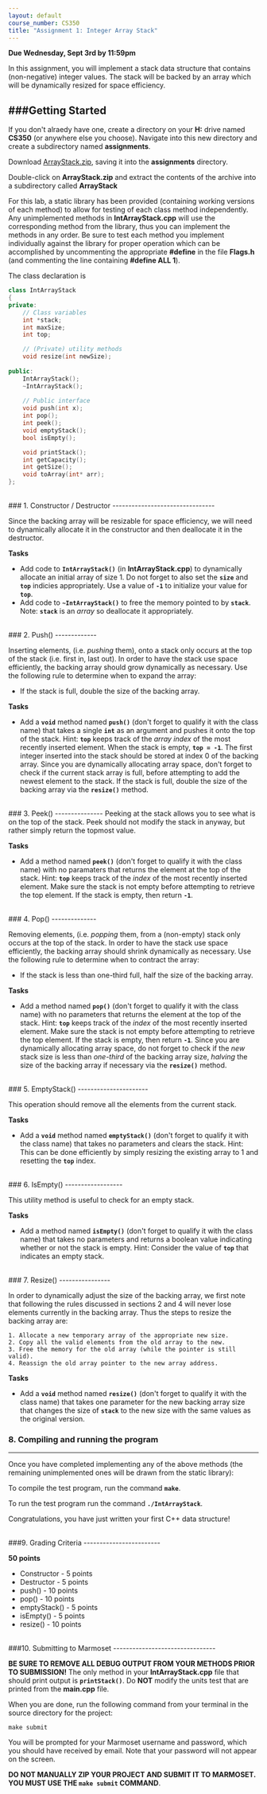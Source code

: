 ```yaml
---
layout: default
course_number: CS350
title: "Assignment 1: Integer Array Stack"
---
```


**Due Wednesday, Sept 3rd by 11:59pm**

In this assignment, you will implement a stack data structure that contains (non-negative) integer values. The stack will be backed by an array which will be dynamically resized for space efficiency. 

###Getting Started
------------------

If you don't alraedy have one, create a directory on your **H:** drive named **CS350** (or anywhere else you choose). Navigate into this new directory and create a subdirectory named **assignments**.

Download [ArrayStack.zip](ArrayStack.zip), saving it into the **assignments** directory. 

Double-click on **ArrayStack.zip** and extract the contents of the archive into a subdirectory called **ArrayStack**

For this lab, a static library has been provided (containing working versions of each method) to allow for testing of each class method independently. Any unimplemented methods in **IntArrayStack.cpp** will use the corresponding method from the library, thus you can implement the methods in any order. Be sure to test each method you implement individually against the library for proper operation which can be accomplished by uncommenting the appropriate **#define** in the file **Flags.h** (and commenting the line containing **#define ALL 1**).
 

The class declaration is 

```cpp
class IntArrayStack
{
private:
    // Class variables
    int *stack;
    int maxSize;
    int top;

    // (Private) utility methods
    void resize(int newSize);
    
public:
    IntArrayStack();
    ~IntArrayStack();
    
    // Public interface
    void push(int x);
    int pop();
    int peek();
    void emptyStack();
    bool isEmpty();

    void printStack();
    int getCapacity();
    int getSize();
    void toArray(int* arr);
};
```

<br>
### 1. Constructor / Destructor
--------------------------------

Since the backing array will be resizable for space efficiency, we will need to dynamically allocate it in the constructor and then deallocate it in the destructor.

**Tasks**

  - Add code to **```IntArrayStack()```** (in **IntArrayStack.cpp**) to dynamically allocate an initial array of size 1. Do not forget to also set the **```size```** and **```top```** indicies appropriately.  Use a value of **```-1```** to initialize your value for **```top```**.
  - Add code to **```~IntArrayStack()```** to free the memory pointed to by **```stack```**. Note: **```stack```** is an *array* so deallocate it appropriately.



<br>
### 2. Push()
-------------

Inserting elements, (i.e. *pushing* them), onto a stack only occurs at the top of the stack (i.e. first in, last out). In order to have the stack use space efficiently, the backing array should grow dynamically as necessary. Use the following rule to determine when to expand the array:

  - If the stack is full, double the size of the backing array.

**Tasks**

  - Add a **```void```** method named **```push()```** (don't forget to qualify it with the class name) that takes a single **```int```** as an argument and pushes it onto the top of the stack. Hint: **```top```** keeps track of the *array index* of the most recently inserted element.  When the stack is empty, **```top = -1```**.  The first integer inserted into the stack should be stored at index 0 of the backing array.  Since you are dynamically allocating array space, don't forget to check if the current stack array is full, before attempting to add the newest element to the stack.  If the stack is full, double the size of the backing array via the **```resize()```** method.


<br>
### 3. Peek()
---------------
Peeking at the stack allows you to see what is on the top of the stack.  Peek should not modify the stack in anyway, but rather simply return the topmost value.

**Tasks**

  - Add a method named **```peek()```** (don't forget to qualify it with the class name) with no paramaters that returns the element at the top of the stack.  Hint: **```top```** keeps track of the *index* of the most recently inserted element.  Make sure the stack is not empty before attempting to retrieve the top element.  If the stack is empty, then return **```-1```**.



<br>
### 4. Pop()
--------------

Removing elements, (i.e. *popping* them, from a (non-empty) stack only occurs at the top of the stack. In order to have the stack use space efficiently, the backing array should shrink dynamically as necessary. Use the following rule to determine when to contract the array:

  - If the stack is less than one-third full, half the size of the backing array.

**Tasks**

  - Add a method named **```pop()```** (don't forget to qualify it with the class name) with no parameters that returns the element at the top of the stack.  Hint: **```top```** keeps track of the *index* of the most recently inserted element.  Make sure the stack is not empty before attempting to retrieve the top element.  If the stack is empty, then return **```-1```**.  Since you are dynamically allocating array space, do not forget to check if the *new* stack size is less than *one-third* of the backing array size, *halving* the size of the backing array if necessary via the **```resize()```** method.



<br>
### 5. EmptyStack()
----------------------

This operation should remove all the elements from the current stack.

**Tasks**

  - Add a **```void```** method named **```emptyStack()```** (don't forget to qualify it with the class name) that takes no parameters and clears the stack.  Hint: This can be done efficiently by simply resizing the existing array to 1 and resetting the **```top```** index.


<br>
### 6. IsEmpty()
------------------

This utility method is useful to check for an empty stack.

**Tasks**

 - Add a method named **```isEmpty()```** (don't forget to qualify it with the class name) that takes no parameters and returns a boolean value indicating whether or not the stack is empty. Hint: Consider the value of **```top```** that indicates an empty stack.


<br>
### 7. Resize()
----------------

In order to dynamically adjust the size of the backing array, we first note that following the rules discussed in sections 2 and 4 will never lose elements currently in the backing array. Thus the steps to resize the backing array are:

	1. Allocate a new temporary array of the appropriate new size.
	2. Copy all the valid elements from the old array to the new.
	3. Free the memory for the old array (while the pointer is still valid).
	4. Reassign the old array pointer to the new array address.
	
**Tasks**

  - Add a **```void```** method named **```resize()```** (don't forget to qualify it with the class name) that takes one parameter for the new backing array size that changes the size of **```stack```** to the new size with the same values as the original version.

  

### 8. Compiling and running the program
-------------------------------------------

Once you have completed implementing any of the above methods (the remaining unimplemented ones will be drawn from the static library):

To compile the test program, run the command **```make```**.

To run the test program run the command **```./IntArrayStack```**.

Congratulations, you have just written your first C++ data structure!


<br>
###9. Grading Criteria
------------------------

**50 points**

* Constructor - 5 points
* Destructor - 5 points
* push() - 10 points
* pop() - 10 points
* emptyStack() - 5 points
* isEmpty() - 5 points
* resize() - 10 points


<br>
###10. Submitting to Marmoset
--------------------------------

**BE SURE TO REMOVE ALL DEBUG OUTPUT FROM YOUR METHODS PRIOR TO SUBMISSION!**  The only method in your **IntArrayStack.cpp** file that should print output is **```printStack()```**.  Do **NOT** modify the units test that are printed from the **main.cpp** file.

When you are done, run the following command from your terminal in the source directory for the project:

	make submit

You will be prompted for your Marmoset username and password,
which you should have received by email.  Note that your password will
not appear on the screen.

**DO NOT MANUALLY ZIP YOUR PROJECT AND SUBMIT IT TO MARMOSET.  
YOU MUST USE THE ```make submit``` COMMAND**.
